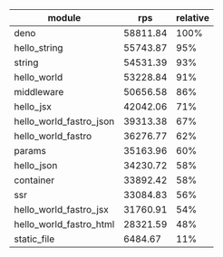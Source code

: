 
| module                  | rps      | relative |
| ----------------------- | -------- | -------- |
| deno                    | 58811.84 | 100%     |
| hello_string            | 55743.87 | 95%      |
| string                  | 54531.39 | 93%      |
| hello_world             | 53228.84 | 91%      |
| middleware              | 50656.58 | 86%      |
| hello_jsx               | 42042.06 | 71%      |
| hello_world_fastro_json | 39313.38 | 67%      |
| hello_world_fastro      | 36276.77 | 62%      |
| params                  | 35163.96 | 60%      |
| hello_json              | 34230.72 | 58%      |
| container               | 33892.42 | 58%      |
| ssr                     | 33084.83 | 56%      |
| hello_world_fastro_jsx  | 31760.91 | 54%      |
| hello_world_fastro_html | 28321.59 | 48%      |
| static_file             | 6484.67  | 11%      |